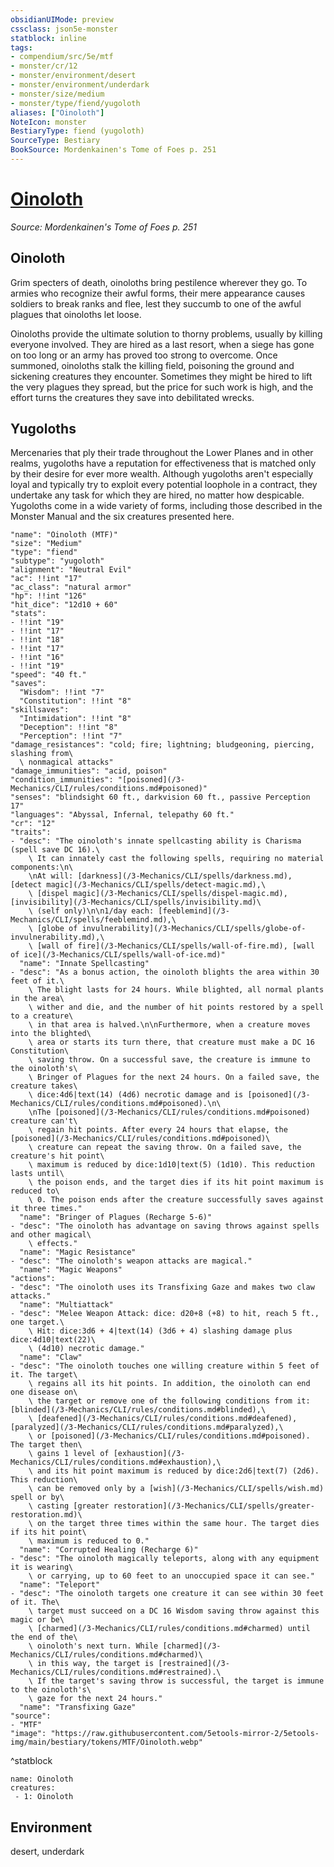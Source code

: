 ```yaml
---
obsidianUIMode: preview
cssclass: json5e-monster
statblock: inline
tags:
- compendium/src/5e/mtf
- monster/cr/12
- monster/environment/desert
- monster/environment/underdark
- monster/size/medium
- monster/type/fiend/yugoloth
aliases: ["Oinoloth"]
NoteIcon: monster
BestiaryType: fiend (yugoloth)
SourceType: Bestiary
BookSource: Mordenkainen's Tome of Foes p. 251
---
```

# [Oinoloth](3-Mechanics\CLI\bestiary\fiend/oinoloth-mtf.md)
*Source: Mordenkainen's Tome of Foes p. 251*  

## Oinoloth

Grim specters of death, oinoloths bring pestilence wherever they go. To armies who recognize their awful forms, their mere appearance causes soldiers to break ranks and flee, lest they succumb to one of the awful plagues that oinoloths let loose.

Oinoloths provide the ultimate solution to thorny problems, usually by killing everyone involved. They are hired as a last resort, when a siege has gone on too long or an army has proved too strong to overcome. Once summoned, oinoloths stalk the killing field, poisoning the ground and sickening creatures they encounter. Sometimes they might be hired to lift the very plagues they spread, but the price for such work is high, and the effort turns the creatures they save into debilitated wrecks.

## Yugoloths

Mercenaries that ply their trade throughout the Lower Planes and in other realms, yugoloths have a reputation for effectiveness that is matched only by their desire for ever more wealth. Although yugoloths aren't especially loyal and typically try to exploit every potential loophole in a contract, they undertake any task for which they are hired, no matter how despicable. Yugoloths come in a wide variety of forms, including those described in the Monster Manual and the six creatures presented here.

```statblock
"name": "Oinoloth (MTF)"
"size": "Medium"
"type": "fiend"
"subtype": "yugoloth"
"alignment": "Neutral Evil"
"ac": !!int "17"
"ac_class": "natural armor"
"hp": !!int "126"
"hit_dice": "12d10 + 60"
"stats":
- !!int "19"
- !!int "17"
- !!int "18"
- !!int "17"
- !!int "16"
- !!int "19"
"speed": "40 ft."
"saves":
  "Wisdom": !!int "7"
  "Constitution": !!int "8"
"skillsaves":
  "Intimidation": !!int "8"
  "Deception": !!int "8"
  "Perception": !!int "7"
"damage_resistances": "cold; fire; lightning; bludgeoning, piercing, slashing from\
  \ nonmagical attacks"
"damage_immunities": "acid, poison"
"condition_immunities": "[poisoned](/3-Mechanics/CLI/rules/conditions.md#poisoned)"
"senses": "blindsight 60 ft., darkvision 60 ft., passive Perception 17"
"languages": "Abyssal, Infernal, telepathy 60 ft."
"cr": "12"
"traits":
- "desc": "The oinoloth's innate spellcasting ability is Charisma (spell save DC 16).\
    \ It can innately cast the following spells, requiring no material components:\n\
    \nAt will: [darkness](/3-Mechanics/CLI/spells/darkness.md), [detect magic](/3-Mechanics/CLI/spells/detect-magic.md),\
    \ [dispel magic](/3-Mechanics/CLI/spells/dispel-magic.md), [invisibility](/3-Mechanics/CLI/spells/invisibility.md)\
    \ (self only)\n\n1/day each: [feeblemind](/3-Mechanics/CLI/spells/feeblemind.md),\
    \ [globe of invulnerability](/3-Mechanics/CLI/spells/globe-of-invulnerability.md),\
    \ [wall of fire](/3-Mechanics/CLI/spells/wall-of-fire.md), [wall of ice](/3-Mechanics/CLI/spells/wall-of-ice.md)"
  "name": "Innate Spellcasting"
- "desc": "As a bonus action, the oinoloth blights the area within 30 feet of it.\
    \ The blight lasts for 24 hours. While blighted, all normal plants in the area\
    \ wither and die, and the number of hit points restored by a spell to a creature\
    \ in that area is halved.\n\nFurthermore, when a creature moves into the blighted\
    \ area or starts its turn there, that creature must make a DC 16 Constitution\
    \ saving throw. On a successful save, the creature is immune to the oinoloth's\
    \ Bringer of Plagues for the next 24 hours. On a failed save, the creature takes\
    \ dice:4d6|text(14) (4d6) necrotic damage and is [poisoned](/3-Mechanics/CLI/rules/conditions.md#poisoned).\n\
    \nThe [poisoned](/3-Mechanics/CLI/rules/conditions.md#poisoned) creature can't\
    \ regain hit points. After every 24 hours that elapse, the [poisoned](/3-Mechanics/CLI/rules/conditions.md#poisoned)\
    \ creature can repeat the saving throw. On a failed save, the creature's hit point\
    \ maximum is reduced by dice:1d10|text(5) (1d10). This reduction lasts until\
    \ the poison ends, and the target dies if its hit point maximum is reduced to\
    \ 0. The poison ends after the creature successfully saves against it three times."
  "name": "Bringer of Plagues (Recharge 5-6)"
- "desc": "The oinoloth has advantage on saving throws against spells and other magical\
    \ effects."
  "name": "Magic Resistance"
- "desc": "The oinoloth's weapon attacks are magical."
  "name": "Magic Weapons"
"actions":
- "desc": "The oinoloth uses its Transfixing Gaze and makes two claw attacks."
  "name": "Multiattack"
- "desc": "Melee Weapon Attack: dice: d20+8 (+8) to hit, reach 5 ft., one target.\
    \ Hit: dice:3d6 + 4|text(14) (3d6 + 4) slashing damage plus dice:4d10|text(22)\
    \ (4d10) necrotic damage."
  "name": "Claw"
- "desc": "The oinoloth touches one willing creature within 5 feet of it. The target\
    \ regains all its hit points. In addition, the oinoloth can end one disease on\
    \ the target or remove one of the following conditions from it: [blinded](/3-Mechanics/CLI/rules/conditions.md#blinded),\
    \ [deafened](/3-Mechanics/CLI/rules/conditions.md#deafened), [paralyzed](/3-Mechanics/CLI/rules/conditions.md#paralyzed),\
    \ or [poisoned](/3-Mechanics/CLI/rules/conditions.md#poisoned). The target then\
    \ gains 1 level of [exhaustion](/3-Mechanics/CLI/rules/conditions.md#exhaustion),\
    \ and its hit point maximum is reduced by dice:2d6|text(7) (2d6). This reduction\
    \ can be removed only by a [wish](/3-Mechanics/CLI/spells/wish.md) spell or by\
    \ casting [greater restoration](/3-Mechanics/CLI/spells/greater-restoration.md)\
    \ on the target three times within the same hour. The target dies if its hit point\
    \ maximum is reduced to 0."
  "name": "Corrupted Healing (Recharge 6)"
- "desc": "The oinoloth magically teleports, along with any equipment it is wearing\
    \ or carrying, up to 60 feet to an unoccupied space it can see."
  "name": "Teleport"
- "desc": "The oinoloth targets one creature it can see within 30 feet of it. The\
    \ target must succeed on a DC 16 Wisdom saving throw against this magic or be\
    \ [charmed](/3-Mechanics/CLI/rules/conditions.md#charmed) until the end of the\
    \ oinoloth's next turn. While [charmed](/3-Mechanics/CLI/rules/conditions.md#charmed)\
    \ in this way, the target is [restrained](/3-Mechanics/CLI/rules/conditions.md#restrained).\
    \ If the target's saving throw is successful, the target is immune to the oinoloth's\
    \ gaze for the next 24 hours."
  "name": "Transfixing Gaze"
"source":
- "MTF"
"image": "https://raw.githubusercontent.com/5etools-mirror-2/5etools-img/main/bestiary/tokens/MTF/Oinoloth.webp"
```
^statblock

```encounter-table
name: Oinoloth
creatures:
 - 1: Oinoloth
```

## Environment

desert, underdark